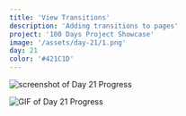 ```yaml
---
title: 'View Transitions'
description: 'Adding transitions to pages'
project: '100 Days Project Showcase'
image: '/assets/day-21/1.png'
day: 21
color: '#421C1D'
---
```


![screenshot of Day 21 Progress](/assets/day-21/1.png)

![GIF of Day 21 Progress](/assets/day-21/1.gif)

